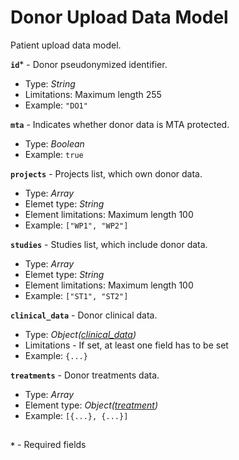 # Donor Upload Data Model
Patient upload data model.

**`id`*** - Donor pseudonymized identifier.
- Type: _String_
- Limitations: Maximum length 255
- Example: `"DO1"`

**`mta`** - Indicates whether donor data is MTA protected.
- Type: _Boolean_
- Example: `true`

**`projects`** - Projects list, which own donor data.
- Type: _Array_
- Elemet type: _String_
- Element limitations: Maximum length 100
- Example: `["WP1", "WP2"]`

**`studies`** - Studies list, which include donor data.
- Type: _Array_
- Elemet type: _String_
- Element limitations: Maximum length 100
- Example: `["ST1", "ST2"]`

**`clinical_data`** - Donor clinical data.
- Type: _Object([clinical_data](./api-models-base-clinical.md))_
- Limitations - If set, at least one field has to be set
- Example: `{...}`

**`treatments`** - Donor treatments data.
- Type: _Array_
- Element type: _Object([treatment](./api-models-base-treatment.md))_
- Example: `[{...}, {...}]`

##
**`*`** - Required fields

